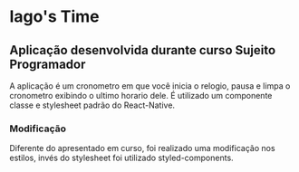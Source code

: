 # Iago's Time
## Aplicação desenvolvida durante curso Sujeito Programador

A aplicação é um cronometro em que você inicia o relogio, pausa e limpa o cronometro exibindo o ultimo horario dele.
É utilizado um componente classe e stylesheet padrão do React-Native.

### Modificação
Diferente do apresentado em curso, foi realizado uma modificação nos estilos, invés do stylesheet foi utilizado styled-components.
